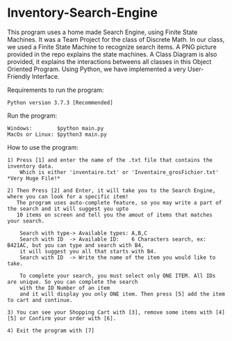 # Inventory-Search-Engine

This program uses a home made Search Engine, using Finite State Machines. It was a Team Project for the class of Discrete Math.
In our class, we used a Finite State Machine to recognize search items. A PNG picture provided in the repo explains the state machines.
A Class Diagram is also provided, it explains the interactions betweens all classes in this Object Oriented Program. 
Using Python, we have implemented a very User-Friendly Interface. 

Requirements to run the program:

    Python version 3.7.3 [Recommended]

Run the program:

    Windows:        $python main.py
    MacOs or Linux: $python3 main.py



How to use the program:
    
    1) Press [1] and enter the name of the .txt file that contains the inventory data. 
        Which is either 'inventaire.txt' or 'Inventaire_grosFichier.txt' *Very Huge File!*
        
    2) Then Press [2] and Enter, it will take you to the Search Engine, where you can look for a specific item!
       The program uses auto-complete feature, so you may write a part of the search and it will suggest you upto 
       10 items on screen and tell you the amout of items that matches your search.

        Search with type-> Available types: A,B,C
        Search with ID  -> Available ID:    6 Characters search, ex: B421AC, but you can type and search with B4, 
        it will suggest you all that starts with B4.
        Search with ID  -> Write the name of the item you would like to take.

        To complete your search, you must select only ONE ITEM. All IDs are unique. So you can complete the search 
        with the ID Number of an item
        and it will display you only ONE item. Then press [5] add the item to cart and continue.
        
    3) You can see your Shopping Cart with [3], remove some items with [4][5] or Confirm your order with [6].
    
    4) Exit the program with [7]
